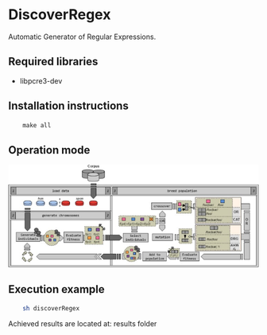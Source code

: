 # DiscoverRegex
Automatic Generator of Regular Expressions.

## Required libraries

* libpcre3-dev

## Installation instructions

```C
    make all
```
## Operation mode

![Operation mode](operation_mode.jpg)

## Execution example

```bash
    sh discoverRegex  
```

Achieved results are located at: results folder
